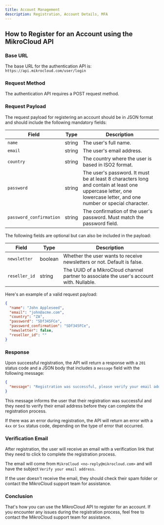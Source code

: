 ```yaml
---
title: Account Management
description: Registration, Account Details, MFA
---
```


## How to Register for an Account using the MikroCloud API
### Base URL

The base URL for the authentication API is: `https://api.mikrocloud.com/user/login`

### Request Method

The authentication API requires a POST request method.

### Request Payload

The request payload for registering an account should be in JSON format and should include the following mandatory fields:

| Field                   | Type   | Description                                                                                                                                                      |
| ----------------------- | ------ | ---------------------------------------------------------------------------------------------------------------------------------------------------------------- |
| `name`                  | string | The user's full name.                                                                                                                                            |
| `email`                 | string | The user's email address.                                                                                                                                        |
| `country`               | string | The country where the user is based in ISO2 format.                                                                                                                           |
| `password`              | string | The user's password. It must be at least 8 characters long and contain at least one uppercase letter, one lowercase letter, and one number or special character. |
| `password_confirmation` | string | The confirmation of the user's password. Must match the password field.                                                                                          |

The following fields are optional but can also be included in the payload:

| Field         | Type    | Description                                                                              |
| ------------- | ------- | ---------------------------------------------------------------------------------------- |
| `newsletter`  | boolean | Whether the user wants to receive newsletters or not. Default is false.                  |
| `reseller_id` | string  | The UUID of a MikroCloud channel partner to associate the user's account with. Nullable. |

Here's an example of a valid request payload:

```json
{
  "name": "John Appleseed",
  "email": "john@acme.com",
  "country": "ZA",
  "password": "SDf345FCe",
  "password_confirmation": "SDf345FCe",
  "newsletter": false,
  "reseller_id": ""
}
```

### Response

Upon successful registration, the API will return a response with a `201` status code and a JSON body that includes a `message` field with the following message:

```json
{
  "message": "Registration was successful, please verify your email address"
}
```

This message informs the user that their registration was successful and they need to verify their email address before they can complete the registration process.

If there was an error during registration, the API will return an error with a `4xx` or `5xx` status code, depending on the type of error that occurred.

### Verification Email

After registration, the user will receive an email with a verification link that they need to click to complete the registration process.

The email will come from `MikroCloud <no-reply@mikrocloud.com>` and will have the subject `Verify your email address`.

If the user doesn't receive the email, they should check their spam folder or contact the MikroCloud support team for assistance.

### Conclusion

That's how you can use the MikroCloud API to register for an account. If you encounter any issues during the registration process, feel free to contact the MikroCloud support team for assistance.
